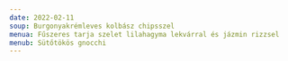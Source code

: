 ```yaml
---
date: 2022-02-11
soup: Burgonyakrémleves kolbász chipsszel
menua: Fűszeres tarja szelet lilahagyma lekvárral és jázmin rizzsel
menub: Sütőtökös gnocchi
---
```

